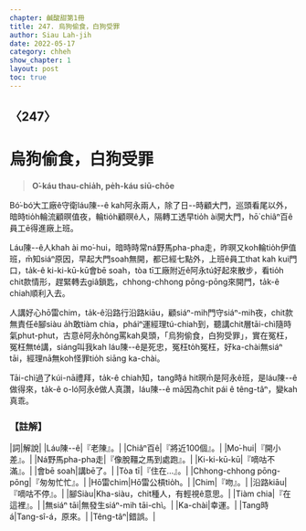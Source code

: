 ```yaml
---
chapter: 鹹酸甜第1冊
title: 247. 烏狗偷食，白狗受罪
author: Siau Lah-jih
date: 2022-05-17
category: chheh
show_chapter: 1
layout: post
toc: true
---
```

  
## 〈247〉
# 烏狗偷食，白狗受罪
>**O͘-káu thau-chia̍h, pe̍h-káu siū-chōe**

Bó͘-bó͘大工廠ê守衛láu陳--ê kah阿永兩人，除了日--時顧大門，巡頭看尾以外，暗時tio̍h輪流顧暝值夜，輪tio̍h顧暝ê人，隔轉工透早tio̍h ài開大門，hō͘ chiâⁿ百ê員工ē得進廠上班。

Láu陳--ê人khah ài mo͘-hui，暗時時常ná野馬pha-pha走，昨暝又koh輪tio̍h伊值班，m̄知siáⁿ原因，早起大門soah無開，都已經七點外，上班ê員工that kah kui門口，ta̍k-ê ki-ki-kū-kū會bē soah，tòa tī工廠附近ê阿永tú好起來散步，看tio̍h chit款情形，趕緊轉去giâ鎖匙，chhong-chhong pōng-pōng來開門，ta̍k-ê chiah順利入去。

人講好心hō͘雷chim，ta̍k-ê沿路行沿路kiāu，顧siáⁿ-mih門守siáⁿ-mih夜，chit款無責任ê腳siàu a̍h敢tiàm chia，pháiⁿ運經理tú-chiah到，聽講chit層tāi-chì隨時氣phut-phut，古意ê阿永hông罵kah臭頭，「烏狗偷食，白狗受罪」，實在冤枉，冤枉無té講，siáng叫我kah láu陳--ê是死忠，冤枉to̍h冤枉，好ka-chài無siáⁿ tāi，經理nā無koh怪罪tio̍h siāng ka-chài。

Tāi-chì過了kúi-nā禮拜，ta̍k-ê chiah知，tang時á hit暝m̄是阿永ê班，是láu陳--ê做得來，ta̍k-ê o-ló阿永ê做人真讚，láu陳--ê mā因為chit pái ê têng-tâⁿ，變kah真乖。

### 【註解】

|詞|解說|
|Láu陳--ê|『老陳』。|
|Chiâⁿ百ê|『將近100個』。|
|Mo͘-hui|『開小差』。|
|Ná野馬pha-pha走|『像脫韁之馬到處跑』。|
|Ki-ki-kū-kū|『嘀咕不滿』。|
|會bē soah|講bē了。|
|Tòa tī|『住在…』。|
|Chhong-chhong pōng-pōng|『匆匆忙忙』。|
|Hō͘雷chim|Hō͘雷公槓tio̍h。|
|Chim|『吻』。|
|沿路kiāu|『嘀咕不停』。|
|腳Siàu|Kha-siàu，chit種人，有輕視ê意思。|
|Tiàm chia|『在這裡』。|
|無siáⁿ tāi|無發生siáⁿ-mih tāi-chì。|
|Ka-chài|幸運。|
|Tang時á|Tang-sî-á，原來。|
|Têng-tâⁿ|錯誤。|
